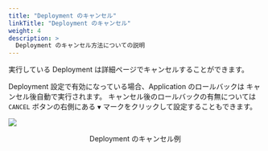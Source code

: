 ```yaml
---
title: "Deployment のキャンセル"
linkTitle: "Deployment のキャンセル"
weight: 4
description: >
  Deployment のキャンセル方法についての説明
---
```


実行している Deployment は詳細ページでキャンセルすることができます。

Deployment 設定で有効になっている場合、Application のロールバックは キャンセル後自動で実行されます。
キャンセル後のロールバックの有無については `CANCEL` ボタンの右側にある `▼` マークをクリックして設定することもできます。

![](/images/cancel-deployment.png)
<p style="text-align: center;">
Deployment のキャンセル例
</p>
